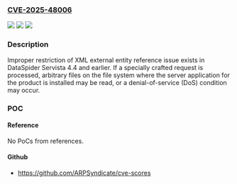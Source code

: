 ### [CVE-2025-48006](https://cve.mitre.org/cgi-bin/cvename.cgi?name=CVE-2025-48006)
![](https://img.shields.io/static/v1?label=Product&message=DataSpider%20Servista&color=blue)
![](https://img.shields.io/static/v1?label=Version&message=4.4%20and%20earlier%20&color=brightgreen)
![](https://img.shields.io/static/v1?label=Vulnerability&message=Improper%20restriction%20of%20XML%20external%20entity%20reference&color=brightgreen)

### Description

Improper restriction of XML external entity reference issue exists in DataSpider Servista 4.4 and earlier. If a specially crafted request is processed, arbitrary files on the file system where the server application for the product is installed may be read, or a denial-of-service (DoS) condition may occur.

### POC

#### Reference
No PoCs from references.

#### Github
- https://github.com/ARPSyndicate/cve-scores

